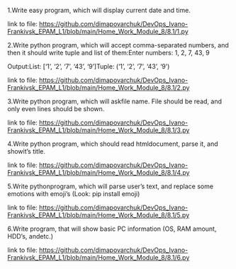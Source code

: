 1.Write easy program, which will display current date and time.

link to file: https://github.com/dimapovarchuk/DevOps_Ivano-Frankivsk_EPAM_L1/blob/main/Home_Work_Module_8/8.1/1.py

2.Write python program, which will accept comma-separated numbers, and then it should write tuple and list of them:Enter numbers: 1, 2, 7, 43, 9

Output:List: [‘1’, ‘2’, ‘7’, ‘43’, ‘9’]Tuple: (‘1’, ‘2’, ‘7’, ‘43’, ‘9’)

link to file: https://github.com/dimapovarchuk/DevOps_Ivano-Frankivsk_EPAM_L1/blob/main/Home_Work_Module_8/8.1/2.py

3.Write python program, which will askfile name. File should be read, and only even lines should be shown.

link to file: https://github.com/dimapovarchuk/DevOps_Ivano-Frankivsk_EPAM_L1/blob/main/Home_Work_Module_8/8.1/3.py

4.Write python program, which should read htmldocument, parse it, and showit’s title.

link to file: https://github.com/dimapovarchuk/DevOps_Ivano-Frankivsk_EPAM_L1/blob/main/Home_Work_Module_8/8.1/4.py

5.Write pythonprogram, which will parse user’s text, and replace some emotions with emoji’s (Look: pip install emoji)

link to file: https://github.com/dimapovarchuk/DevOps_Ivano-Frankivsk_EPAM_L1/blob/main/Home_Work_Module_8/8.1/5.py

6.Write program, that will show basic PC information (OS, RAM amount, HDD’s, andetc.)

link to file: https://github.com/dimapovarchuk/DevOps_Ivano-Frankivsk_EPAM_L1/blob/main/Home_Work_Module_8/8.1/6.py
